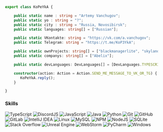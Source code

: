 ```typescript
export class KoPeYkA {

    public static name : string = "Artemy Vanchugov";
    public static yo : string = "?";
    public static city : string = "Russia, Novosibirsk";
    public static languages: string[] = ["Russian"];

    public static VKontakte: string = "https://vk.com/a.vanchugov";
    public static Telegram: string = "https://t.me/KoP3YkA";

    public static ownProjects: string[] = ["blackmanagerlite", "skyland"];
    public static companys: string[] = ["Abelix"];

    public static devLanguages: DevLanguages[] = [DevLanguages.TYPESCRIPT, DevLanguages.JAVA, DevLanguages.JAVASCRIPT, DevLanguages.PYTHON];

    constructor(action: Action = Action.SEND_ME_MESSAGE_TO_VK_OR_TG) {
       KoPeYkA.reply();
    }

}
```

### Skills

![TypeScript](https://github.com/tandpfun/skill-icons/raw/main/icons/TypeScript.svg)
![DiscordJS](https://github.com/tandpfun/skill-icons/raw/main/icons/Discord.svg)
![JavaScript](https://github.com/tandpfun/skill-icons/raw/main/icons/JavaScript.svg)
![Java](https://github.com/tandpfun/skill-icons/raw/main/icons/Java-Dark.svg)
![Python](https://github.com/tandpfun/skill-icons/raw/main/icons/Python-Dark.svg)
![Git](https://github.com/tandpfun/skill-icons/raw/main/icons/Git.svg)
![GitHub](https://github.com/tandpfun/skill-icons/raw/main/icons/Github-Dark.svg)
![GitLab](https://github.com/tandpfun/skill-icons/raw/main/icons/GitLab-Dark.svg)
![IntelliJ IDEA](https://github.com/tandpfun/skill-icons/raw/main/icons/IntelliJIDEA-Dark.svg)
![Linux](https://github.com/tandpfun/skill-icons/raw/main/icons/Linux-Dark.svg)
![MySQL](https://github.com/tandpfun/skill-icons/raw/main/icons/MySQL-Dark.svg)
![NPM](https://github.com/tandpfun/skill-icons/raw/main/icons/NPM.svg)
![NodeJS](https://github.com/tandpfun/skill-icons/raw/main/icons/NodeJS-Dark.svg)
![SQLite](https://github.com/tandpfun/skill-icons/raw/main/icons/SQLite-Dark.svg)
![Stack Overflow](https://github.com/tandpfun/skill-icons/raw/main/icons/StackOverflow-Dark.svg)
![Unreal Engine](https://github.com/tandpfun/skill-icons/raw/main/icons/UnrealEngine.svg)
![WebStorm](https://github.com/tandpfun/skill-icons/raw/main/icons/WebStorm-Dark.svg)
![PyCharm](https://github.com/tandpfun/skill-icons/raw/main/icons/PyCharm-Dark.svg)
![Windows](https://github.com/tandpfun/skill-icons/raw/main/icons/Windows-Dark.svg)
